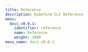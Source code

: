 ```yaml
---
title: Reference
description: Kubeform CLI Reference
menu:
  docs_v0.0.1:
    identifier: reference
    name: Reference
    weight: 1000
menu_name: docs_v0.0.1
---
```

